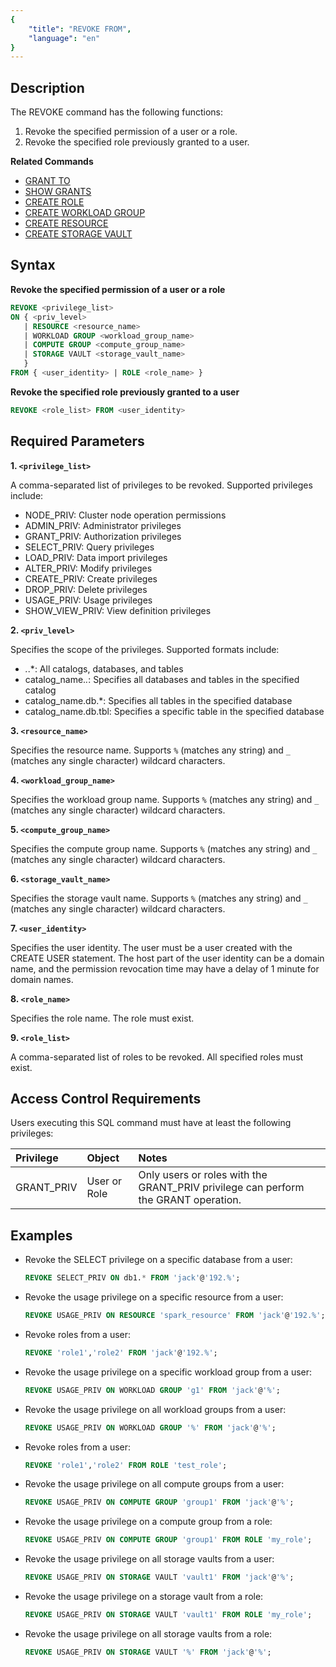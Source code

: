 ```yaml
---
{
    "title": "REVOKE FROM",
    "language": "en"
}
---
```


<!--
Licensed to the Apache Software Foundation (ASF) under one
or more contributor license agreements.  See the NOTICE file
distributed with this work for additional information
regarding copyright ownership.  The ASF licenses this file
to you under the Apache License, Version 2.0 (the
"License"); you may not use this file except in compliance
with the License.  You may obtain a copy of the License at

  http://www.apache.org/licenses/LICENSE-2.0

Unless required by applicable law or agreed to in writing,
software distributed under the License is distributed on an
"AS IS" BASIS, WITHOUT WARRANTIES OR CONDITIONS OF ANY
KIND, either express or implied.  See the License for the
specific language governing permissions and limitations
under the License.
-->

## Description

The REVOKE command has the following functions:

1. Revoke the specified permission of a user or a role.
2. Revoke the specified role previously granted to a user.

**Related Commands**

- [GRANT TO](./GRANT-TO.md)
- [SHOW GRANTS](../../../sql-manual/sql-statements/account-management/SHOW-GRANTS.md)
- [CREATE ROLE](./CREATE-ROLE.md)
- [CREATE WORKLOAD GROUP](../cluster-management/compute-management/CREATE-WORKLOAD-GROUP.md)
- [CREATE RESOURCE](../cluster-management/compute-management/CREATE-RESOURCE.md)
- [CREATE STORAGE VAULT](../cluster-management/storage-management/CREATE-STORAGE-VAULT.md)

## Syntax

**Revoke the specified permission of a user or a role**

```sql
REVOKE <privilege_list> 
ON { <priv_level> 
   | RESOURCE <resource_name> 
   | WORKLOAD GROUP <workload_group_name> 
   | COMPUTE GROUP <compute_group_name> 
   | STORAGE VAULT <storage_vault_name> 
   } 
FROM { <user_identity> | ROLE <role_name> }
```

**Revoke the specified role previously granted to a user**

```sql
REVOKE <role_list> FROM <user_identity> 
```

## Required Parameters

**1. `<privilege_list>`**

A comma-separated list of privileges to be revoked. Supported privileges include:

- NODE_PRIV: Cluster node operation permissions
- ADMIN_PRIV: Administrator privileges
- GRANT_PRIV: Authorization privileges
- SELECT_PRIV: Query privileges
- LOAD_PRIV: Data import privileges
- ALTER_PRIV: Modify privileges
- CREATE_PRIV: Create privileges
- DROP_PRIV: Delete privileges
- USAGE_PRIV: Usage privileges
- SHOW_VIEW_PRIV: View definition privileges

**2. `<priv_level>`**

Specifies the scope of the privileges. Supported formats include:

- *.*.*: All catalogs, databases, and tables
- catalog_name.*.*: Specifies all databases and tables in the specified catalog
- catalog_name.db.*: Specifies all tables in the specified database
- catalog_name.db.tbl: Specifies a specific table in the specified database

**3. `<resource_name>`**

Specifies the resource name. Supports `%` (matches any string) and `_` (matches any single character) wildcard characters.

**4. `<workload_group_name>`**

Specifies the workload group name. Supports `%` (matches any string) and `_` (matches any single character) wildcard characters.

**5. `<compute_group_name>`**

Specifies the compute group name. Supports `%` (matches any string) and `_` (matches any single character) wildcard characters.

**6. `<storage_vault_name>`**

Specifies the storage vault name. Supports `%` (matches any string) and `_` (matches any single character) wildcard characters.


**7. `<user_identity>`**

Specifies the user identity. The user must be a user created with the CREATE USER statement. The host part of the user identity can be a domain name, and the permission revocation time may have a delay of 1 minute for domain names.

**8. `<role_name>`**

Specifies the role name. The role must exist.

**9. `<role_list>`**

A comma-separated list of roles to be revoked. All specified roles must exist.

## Access Control Requirements

Users executing this SQL command must have at least the following privileges:

| Privilege | Object | Notes                |
| :---------------- | :------------- | :---------------------------- |
| GRANT_PRIV        | User or Role   | Only users or roles with the GRANT_PRIV privilege can perform the GRANT operation. |

## Examples

- Revoke the SELECT privilege on a specific database from a user:

   ```sql
   REVOKE SELECT_PRIV ON db1.* FROM 'jack'@'192.%';
   ```

- Revoke the usage privilege on a specific resource from a user:

   ```sql
   REVOKE USAGE_PRIV ON RESOURCE 'spark_resource' FROM 'jack'@'192.%';
   ```

- Revoke roles from a user:

   ```sql
   REVOKE 'role1','role2' FROM 'jack'@'192.%';
   ```

- Revoke the usage privilege on a specific workload group from a user:

   ```sql
   REVOKE USAGE_PRIV ON WORKLOAD GROUP 'g1' FROM 'jack'@'%';
   ```

- Revoke the usage privilege on all workload groups from a user:

   ```sql
   REVOKE USAGE_PRIV ON WORKLOAD GROUP '%' FROM 'jack'@'%';
   ```

- Revoke roles from a user:

   ```sql
   REVOKE 'role1','role2' FROM ROLE 'test_role';
   ```

- Revoke the usage privilege on all compute groups from a user:

   ```sql
   REVOKE USAGE_PRIV ON COMPUTE GROUP 'group1' FROM 'jack'@'%';
   ```

- Revoke the usage privilege on a compute group from a role:

   ```sql
   REVOKE USAGE_PRIV ON COMPUTE GROUP 'group1' FROM ROLE 'my_role';
   ```

- Revoke the usage privilege on all storage vaults from a user:

   ```sql
   REVOKE USAGE_PRIV ON STORAGE VAULT 'vault1' FROM 'jack'@'%';
   ```

- Revoke the usage privilege on a storage vault from a role:

   ```sql
   REVOKE USAGE_PRIV ON STORAGE VAULT 'vault1' FROM ROLE 'my_role';
   ```

- Revoke the usage privilege on all storage vaults from a role:

   ```sql
   REVOKE USAGE_PRIV ON STORAGE VAULT '%' FROM 'jack'@'%';
   ```
